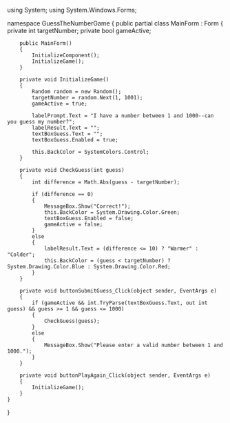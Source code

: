 using System;
using System.Windows.Forms;

namespace GuessTheNumberGame
{
    public partial class MainForm : Form
    {
        private int targetNumber;
        private bool gameActive;

        public MainForm()
        {
            InitializeComponent();
            InitializeGame();
        }

        private void InitializeGame()
        {
            Random random = new Random();
            targetNumber = random.Next(1, 1001);
            gameActive = true;

            labelPrompt.Text = "I have a number between 1 and 1000--can you guess my number?";
            labelResult.Text = "";
            textBoxGuess.Text = "";
            textBoxGuess.Enabled = true;

            this.BackColor = SystemColors.Control;
        }

        private void CheckGuess(int guess)
        {
            int difference = Math.Abs(guess - targetNumber);

            if (difference == 0)
            {
                MessageBox.Show("Correct!");
                this.BackColor = System.Drawing.Color.Green;
                textBoxGuess.Enabled = false;
                gameActive = false;
            }
            else
            {
                labelResult.Text = (difference <= 10) ? "Warmer" : "Colder";
                this.BackColor = (guess < targetNumber) ? System.Drawing.Color.Blue : System.Drawing.Color.Red;
            }
        }

        private void buttonSubmitGuess_Click(object sender, EventArgs e)
        {
            if (gameActive && int.TryParse(textBoxGuess.Text, out int guess) && guess >= 1 && guess <= 1000)
            {
                CheckGuess(guess);
            }
            else
            {
                MessageBox.Show("Please enter a valid number between 1 and 1000.");
            }
        }

        private void buttonPlayAgain_Click(object sender, EventArgs e)
        {
            InitializeGame();
        }
    }
}
